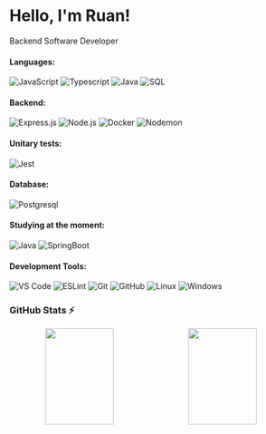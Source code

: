 
# Hello, I'm Ruan!

<p>Backend Software Developer</p>

#### Languages:

![JavaScript](https://img.shields.io/badge/JavaScript-F7DF1E?style=for-the-badge&logo=javascript&logoColor=black)
![Typescript](https://img.shields.io/badge/TypeScript-007ACC?style=for-the-badge&logo=typescript&logoColor=white)
![Java](https://img.shields.io/badge/Java-ED8B00?style=for-the-badge&logo=java&logoColor=white)
![SQL](https://img.shields.io/badge/-SQL-4479A1?style=for-the-badge&logo=sql&logoColor=white)

#### Backend: 

![Express.js](https://img.shields.io/badge/Express.js-404D59?style=for-the-badge&logo=express)
![Node.js](https://img.shields.io/badge/-Node.js-339933?style=for-the-badge&logo=node.js&logoColor=white)
![Docker](https://img.shields.io/badge/-Docker-2496ED?style=for-the-badge&logo=docker&logoColor=white)
![Nodemon](https://img.shields.io/badge/-Nodemon-76D04B?style=for-the-badge&logo=nodemon&logoColor=white)

#### Unitary tests:

![Jest](https://img.shields.io/badge/-Jest-C21325?style=for-the-badge&logo=jest&logoColor=white)

#### Database:

![Postgresql](https://img.shields.io/badge/PostgreSQL-316192?style=for-the-badge&logo=postgresql&logoColor=white)&nbsp;

#### Studying at the moment: 
![Java](https://img.shields.io/badge/Java-ED8B00?style=for-the-badge&logo=java&logoColor=white)
![SpringBoot](https://img.shields.io/badge/Spring-6DB33F?style=for-the-badge&logo=spring&logoColor=white)

#### Development Tools: 

![VS Code](https://img.shields.io/badge/VS%20Code-0078d7.svg?style=for-the-badge&logo=visual-studio-code&logoColor=white)
![ESLint](https://img.shields.io/badge/-ESLint-4B32C3?style=for-the-badge&logo=eslint&logoColor=white)
![Git](https://img.shields.io/badge/-Git-F05032?style=for-the-badge&logo=git&logoColor=white) 
![GitHub](https://img.shields.io/badge/-GitHub-181717?style=for-the-badge&logo=github&logoColor=white)
![Linux](https://img.shields.io/badge/Linux-E34F26?style=for-the-badge&logo=linux&logoColor=black)
![Windows](https://img.shields.io/badge/Windows-017AD7?style=for-the-badge&logo=windows&logoColor=white)

### GitHub Stats ⚡

<div align="center">
  <img width="49%" height="170px" align="left" src="https://github-readme-stats.vercel.app/api/top-langs/?username=BritoRuan&layout=compact&langs_count=7&bg_color=0D1117&text_color=C9D1D9&title_color=ffff&icon_color=8957e5&hide_border=true" />
  <img width="49%" height="170px" src="https://github-readme-stats.vercel.app/api?username=BritoRuan&show_icons=true&bg_color=0D1117&text_color=C9D1D9&title_color=ffff&icon_color=8957e5&hide_border=true" />
</div>
